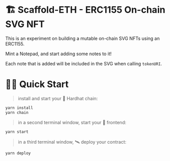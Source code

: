 # 🏗 Scaffold-ETH - ERC1155 On-chain SVG NFT

This is an experiment on building a mutable on-chain SVG NFTs using an ERC1155.

Mint a Notepad, and start adding some notes to it!

Each note that is added will be included in the SVG when calling `tokenURI`.

# 🏄‍♂️ Quick Start

> install and start your 👷‍ Hardhat chain:

```bash
yarn install
yarn chain
```

> in a second terminal window, start your 📱 frontend:

```bash
yarn start
```

> in a third terminal window, 🛰 deploy your contract:

```bash
yarn deploy
```
